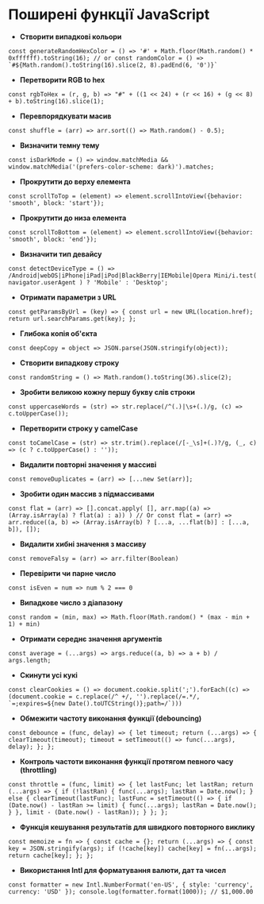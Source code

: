 # Поширені функції JavaScript

- **Створити випадкові кольори**

``const generateRandomHexColor = () => '#' + Math.floor(Math.random() * 0xffffff).toString(16);
// or
const randomColor = () => `#${Math.random().toString(16).slice(2, 8).padEnd(6, '0')}`
``

- **Перетворити RGB to hex**

`const rgbToHex = (r, g, b) => "#" + ((1 << 24) + (r << 16) + (g << 8) + b).toString(16).slice(1);`

- **Перевпорядкувати масив**

`const shuffle = (arr) => arr.sort(() => Math.random() - 0.5);`

- **Визначити темну тему**

`const isDarkMode = () => window.matchMedia && window.matchMedia('(prefers-color-scheme: dark)').matches;`

- **Прокрутити до верху елемента**

`const scrollToTop = (element) => element.scrollIntoView({behavior: 'smooth', block: 'start'});`

- **Прокрутити до низа елемента**

`const scrollToBottom = (element) => element.scrollIntoView({behavior: 'smooth', block: 'end'});`

- **Визначити тип девайсу**

`const detectDeviceType = () =>  /Android|webOS|iPhone|iPad|iPod|BlackBerry|IEMobile|Opera Mini/i.test(
                                  navigator.userAgent
                                  ) ? 'Mobile' : 'Desktop';`

- **Отримати параметри з URL**

`const getParamsByUrl = (key) => {
  const url = new URL(location.href);
  return url.searchParams.get(key);
};`

- **Глибока копія об'єкта**

`const deepCopy = object => JSON.parse(JSON.stringify(object));`

- **Створити випадкову строку**

`const randomString = () => Math.random().toString(36).slice(2);`

- **Зробити великою кожну першу букву слів строки**

`const uppercaseWords = (str) => str.replace(/^(.)|\s+(.)/g, (c) => c.toUpperCase());`

- **Перетворити строку у camelCase**

`const toCamelCase = (str) => str.trim().replace(/[-_\s]+(.)?/g, (_, c) => (c ? c.toUpperCase() : ''));`

- **Видалити повторні значення у массиві**

`const removeDuplicates = (arr) => [...new Set(arr)];`

- **Зробити один массив з підмассивами**

`
const flat = (arr) =>
    [].concat.apply(
        [],
        arr.map((a) => (Array.isArray(a) ? flat(a) : a))
    )
// Or
const flat = (arr) => arr.reduce((a, b) => (Array.isArray(b) ? [...a, ...flat(b)] : [...a, b]), []);
`

- **Видалити хибні значення з массиву**

`const removeFalsy = (arr) => arr.filter(Boolean)`

- **Перевірити чи парне число**

`const isEven = num => num % 2 === 0`

- **Випадкове число з діапазону**

`const random = (min, max) => Math.floor(Math.random() * (max - min + 1) + min)`

- **Отримати середнє значення аргументів**

`const average = (...args) => args.reduce((a, b) => a + b) / args.length;`

- **Скинути усі кукі**

``const clearCookies = () => document.cookie.split(';').forEach((c) => (document.cookie = c.replace(/^ +/, '').replace(/=.*/, `=;expires=${new Date().toUTCString()};path=/`)))``

- **Обмежити частоту виконання функції (debouncing)**

``
const debounce = (func, delay) => {
  let timeout;
  return (...args) => {
    clearTimeout(timeout);
    timeout = setTimeout(() => func(...args), delay);
  };
};
``

- **Контроль частоти виконання функції протягом певного часу (throttling)**

``
const throttle = (func, limit) => {
  let lastFunc;
  let lastRan;
  return (...args) => {
    if (!lastRan) {
      func(...args);
      lastRan = Date.now();
    } else {
      clearTimeout(lastFunc);
      lastFunc = setTimeout(() => {
        if (Date.now() - lastRan >= limit) {
          func(...args);
          lastRan = Date.now();
        }
      }, limit - (Date.now() - lastRan));
    }
  };
};
``

- **Функція кешування результатів для швидкого повторного виклику**

``
const memoize = fn => {
  const cache = {};
  return (...args) => {
    const key = JSON.stringify(args);
    if (!cache[key]) cache[key] = fn(...args);
    return cache[key];
  };
};
``

- **Використання Intl для форматування валюти, дат та чисел**

``
const formatter = new Intl.NumberFormat('en-US', { style: 'currency', currency: 'USD' });
console.log(formatter.format(1000)); // $1,000.00
``